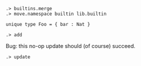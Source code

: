 ```ucm:hide
.> builtins.merge
.> move.namespace builtin lib.builtin
```

```unison
unique type Foo = { bar : Nat }
```

```ucm
.> add
```

Bug: this no-op update should (of course) succeed.

```ucm:error
.> update
```
